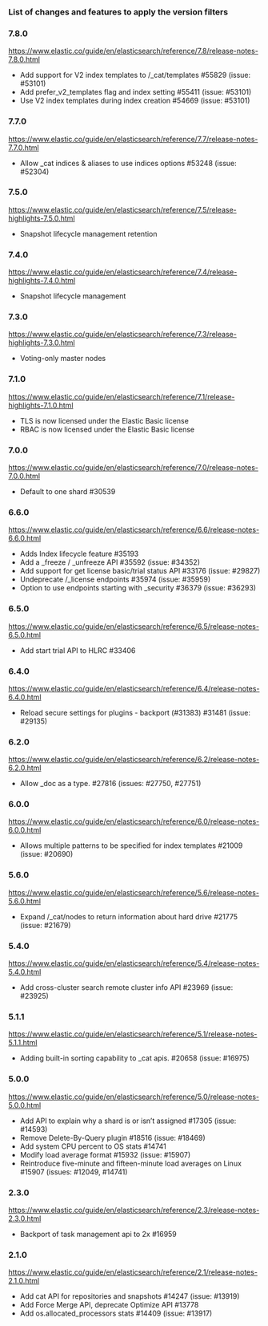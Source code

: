 ### List of changes and features to apply the version filters

### 7.8.0

https://www.elastic.co/guide/en/elasticsearch/reference/7.8/release-notes-7.8.0.html

- Add support for V2 index templates to /_cat/templates #55829 (issue: #53101)
- Add prefer_v2_templates flag and index setting #55411 (issue: #53101)
- Use V2 index templates during index creation #54669 (issue: #53101)

### 7.7.0

https://www.elastic.co/guide/en/elasticsearch/reference/7.7/release-notes-7.7.0.html

- Allow _cat indices & aliases to use indices options #53248 (issue: #52304)

### 7.5.0

https://www.elastic.co/guide/en/elasticsearch/reference/7.5/release-highlights-7.5.0.html

- Snapshot lifecycle management retention

### 7.4.0

https://www.elastic.co/guide/en/elasticsearch/reference/7.4/release-highlights-7.4.0.html

- Snapshot lifecycle management

### 7.3.0

https://www.elastic.co/guide/en/elasticsearch/reference/7.3/release-highlights-7.3.0.html

- Voting-only master nodes

### 7.1.0

https://www.elastic.co/guide/en/elasticsearch/reference/7.1/release-highlights-7.1.0.html

- TLS is now licensed under the Elastic Basic license
- RBAC is now licensed under the Elastic Basic license

### 7.0.0

https://www.elastic.co/guide/en/elasticsearch/reference/7.0/release-notes-7.0.0.html

- Default to one shard #30539

### 6.6.0

https://www.elastic.co/guide/en/elasticsearch/reference/6.6/release-notes-6.6.0.html

- Adds Index lifecycle feature #35193
- Add a _freeze / _unfreeze API #35592 (issue: #34352)
- Add support for get license basic/trial status API #33176 (issue: #29827)
- Undeprecate /_license endpoints #35974 (issue: #35959)
- Option to use endpoints starting with _security #36379 (issue: #36293)

### 6.5.0

https://www.elastic.co/guide/en/elasticsearch/reference/6.5/release-notes-6.5.0.html

- Add start trial API to HLRC #33406

### 6.4.0

https://www.elastic.co/guide/en/elasticsearch/reference/6.4/release-notes-6.4.0.html

- Reload secure settings for plugins - backport (#31383) #31481 (issue: #29135)

### 6.2.0

https://www.elastic.co/guide/en/elasticsearch/reference/6.2/release-notes-6.2.0.html

- Allow _doc as a type. #27816 (issues: #27750, #27751)

### 6.0.0

https://www.elastic.co/guide/en/elasticsearch/reference/6.0/release-notes-6.0.0.html

- Allows multiple patterns to be specified for index templates #21009 (issue: #20690)

### 5.6.0

https://www.elastic.co/guide/en/elasticsearch/reference/5.6/release-notes-5.6.0.html

- Expand /_cat/nodes to return information about hard drive #21775 (issue: #21679)

### 5.4.0

https://www.elastic.co/guide/en/elasticsearch/reference/5.4/release-notes-5.4.0.html

- Add cross-cluster search remote cluster info API #23969 (issue: #23925)

### 5.1.1

https://www.elastic.co/guide/en/elasticsearch/reference/5.1/release-notes-5.1.1.html

- Adding built-in sorting capability to _cat apis. #20658 (issue: #16975)

### 5.0.0

https://www.elastic.co/guide/en/elasticsearch/reference/5.0/release-notes-5.0.0.html

- Add API to explain why a shard is or isn’t assigned #17305 (issue: #14593)
- Remove Delete-By-Query plugin #18516 (issue: #18469)
- Add system CPU percent to OS stats #14741
- Modify load average format #15932 (issue: #15907)
- Reintroduce five-minute and fifteen-minute load averages on Linux #15907 (issues: #12049, #14741)

### 2.3.0

https://www.elastic.co/guide/en/elasticsearch/reference/2.3/release-notes-2.3.0.html

- Backport of task management api to 2x #16959

### 2.1.0

https://www.elastic.co/guide/en/elasticsearch/reference/2.1/release-notes-2.1.0.html

- Add cat API for repositories and snapshots #14247 (issue: #13919)
- Add Force Merge API, deprecate Optimize API #13778
- Add os.allocated_processors stats #14409 (issue: #13917)
